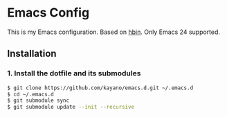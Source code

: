 # Emacs Config

This is my Emacs configuration. Based on [hbin](https://github.com/hbin/emacs.d).
Only Emacs 24 supported.

## Installation

### 1. Install the dotfile and its submodules

```bash
$ git clone https://github.com/kayano/emacs.d.git ~/.emacs.d
$ cd ~/.emacs.d
$ git submodule sync
$ git submodule update --init --recursive
```
